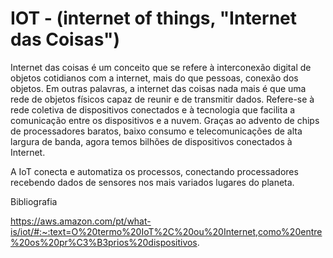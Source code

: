 # IOT - (internet of things, "Internet das Coisas")

Internet das coisas é um conceito que se refere à interconexão digital de objetos cotidianos com a internet, mais do que pessoas, conexão dos objetos. Em outras palavras, a internet das coisas nada mais é que uma rede de objetos físicos capaz de reunir e de transmitir dados. Refere-se à rede coletiva de dispositivos conectados e à tecnologia que facilita a comunicação entre os dispositivos e a nuvem. Graças ao advento de chips de processadores baratos, baixo consumo e telecomunicações de alta largura de banda, agora temos bilhões de dispositivos conectados à Internet.

A IoT conecta e automatiza os processos, conectando processadores recebendo dados de sensores nos mais variados lugares do planeta.

Bibliografia

https://aws.amazon.com/pt/what-is/iot/#:~:text=O%20termo%20IoT%2C%20ou%20Internet,como%20entre%20os%20pr%C3%B3prios%20dispositivos.